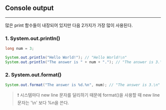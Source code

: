 ## Console output

---

많은 print 함수들이 내장되어 있지만 다음 2가지가 가장 많이 사용된다.

### 1. System.out.println()

```java
long num = 3;

System.out.println("Hello World!"); // "Hello World!\n"
System.out.println("The answer is " + num + "."); // "The answer is 3.\n"
```

### 2. System.out.format()

```java
System.out.format("The answer is %d.%n", num); // "The answer is 3.\n"
```

> ❗ 시스템마다 new line 문자를 달리하기 때문에 format()을 사용할 때 new line 문자는 '\n' 보다 %n을 쓴다.

